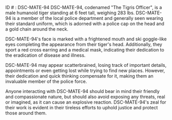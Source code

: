 ID # : DSC-MATE-94
DSC-MATE-94, codenamed "The Tigris Officer", is a male humanoid tiger standing at 6 feet tall, weighing 283 lbs. DSC-MATE-94 is a member of the local police department and generally seen wearing their standard uniform, which is adorned with a police cap on the head and a gold chain around the neck.

DSC-MATE-94's face is marked with a frightened mouth and ski goggle-like eyes completing the appearance from their tiger's head. Additionally, they sport a red cross earring and a medical mask, indicating their dedication to the eradication of disease and illness.

DSC-MATE-94 may appear scatterbrained, losing track of important details, appointments or even getting lost while trying to find new places. However, their dedication and quick thinking compensate for it, making them an invaluable member of the police force.

Anyone interacting with DSC-MATE-94 should bear in mind their friendly and compassionate nature, but should also avoid exposing any threats, real or imagined, as it can cause an explosive reaction. DSC-MATE-94's zeal for their work is evident in their tireless efforts to uphold justice and protect those around them.